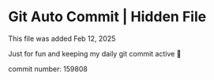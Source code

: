 # Git Auto Commit | Hidden File

This file was added Feb 12, 2025

Just for fun and keeping my daily git commit active 🤪

commit number: 159808
